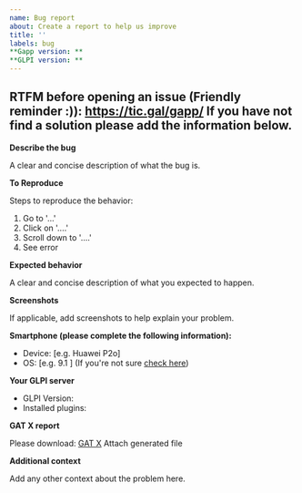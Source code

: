 ```yaml
---
name: Bug report
about: Create a report to help us improve
title: ''
labels: bug
**Gapp version: **
**GLPI version: **
---
```


RTFM before opening an issue (Friendly reminder :)): https://tic.gal/gapp/
If you have not find a solution please add the information below.
---

**Describe the bug**

A clear and concise description of what the bug is.

**To Reproduce**

Steps to reproduce the behavior:
1. Go to '...'
2. Click on '....'
3. Scroll down to '....'
4. See error

**Expected behavior**

A clear and concise description of what you expected to happen.

**Screenshots**

If applicable, add screenshots to help explain your problem.

**Smartphone (please complete the following information):**

 - Device: [e.g. Huawei P2o]
 - OS: [e.g. 9.1 ] (If you're not sure [check here](https://support.google.com/android/answer/7680439?hl=en ))

**Your GLPI server**

 - GLPI Version:
 - Installed plugins:
 
**GAT X report**

Please download: [GAT X](https://tic.gal/en/project/gat/) 
Attach generated file

**Additional context**

Add any other context about the problem here.
